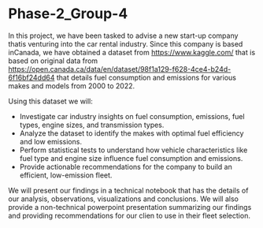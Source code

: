# Phase-2_Group-4

In this project, we have been tasked to advise a new start-up company thatis venturing into the car rental industry. Since this company is based inCanada, we have obtained a dataset from https://www.kaggle.com/ that is based on original data from https://open.canada.ca/data/en/dataset/98f1a129-f628-4ce4-b24d-6f16bf24dd64 that details fuel consumption and emissions for various makes and models from 2000 to 2022.

Using this dataset we will: 
- Investigate car industry insights on fuel consumption, emissions, fuel types, engine sizes, and transmission types.
- Analyze the dataset to identify the makes with optimal fuel efficiency and low emissions.
- Perform statistical tests to understand how vehicle characteristics like fuel type and engine size influence fuel consumption and emissions.
- Provide actionable recommendations for the company to build an efficient, low-emission fleet.

We will present our findings in a technical notebook that has the details of our analysis, observations, visualizations and conclusions. We will also provide a non-technical powerpoint presentation summarizing our findings and providing recommendations for our clien to use in their fleet selection.